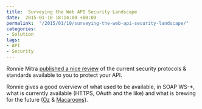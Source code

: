 ```yaml
---
title:  Surveying the Web API Security Landscape
date:  2015-01-10 18:14:00 +00:00
permalink:  "/2015/01/10/surveying-the-web-api-security-landscape/"
categories:
- Solution
tags:
- API
- Security
---
```

<p>Ronnie Mitra <a href="http://www.devx.com/webdev/surveying-the-web-api-security-landscape.html">published a nice review</a> of the current security protocols &amp; standards available to you to protect your API.</p>  <p>Ronnie gives a good overview of what used to be available, in SOAP WS-*, what is currently available (HTTPS, OAuth and the like) and what is brewing for the future (<a href="https://github.com/hueniverse/oz">Oz</a> &amp; <a href="http://static.googleusercontent.com/media/research.google.com/en/pubs/archive/41892.pdf">Macaroons</a>).</p>